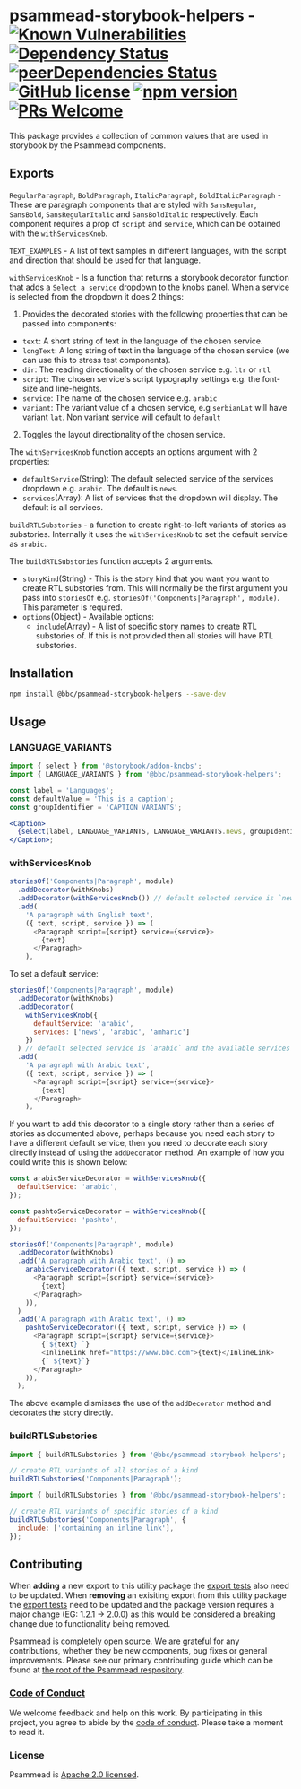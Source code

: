 # psammead-storybook-helpers - [![Known Vulnerabilities](https://snyk.io/test/github/bbc/psammead/badge.svg?targetFile=packages%2Futilities%2Fpsammead-storybook-helpers%2Fpackage.json)](https://snyk.io/test/github/bbc/psammead?targetFile=packages%2Futilities%2Fpsammead-storybook-helpers%2Fpackage.json) [![Dependency Status](https://david-dm.org/bbc/psammead.svg?path=packages/utilities/psammead-storybook-helpers)](https://david-dm.org/bbc/psammead?path=packages/utilities/psammead-storybook-helpers) [![peerDependencies Status](https://david-dm.org/bbc/psammead/peer-status.svg?path=packages/utilities/psammead-storybook-helpers)](https://david-dm.org/bbc/psammead?path=packages/utilities/psammead-storybook-helpers&type=peer) [![GitHub license](https://img.shields.io/badge/license-Apache%202.0-blue.svg)](https://github.com/bbc/psammead/blob/latest/LICENSE) [![npm version](https://img.shields.io/npm/v/@bbc/psammead-storybook-helpers.svg)](https://www.npmjs.com/package/@bbc/psammead-storybook-helpers) [![PRs Welcome](https://img.shields.io/badge/PRs-welcome-brightgreen.svg)](https://github.com/bbc/psammead/blob/latest/CONTRIBUTING.md)

This package provides a collection of common values that are used in storybook by the Psammead components.

## Exports

`RegularParagraph`, `BoldParagraph`, `ItalicParagraph`, `BoldItalicParagraph` - These are paragraph components that are styled with `SansRegular`, `SansBold`, `SansRegularItalic` and `SansBoldItalic` respectively. Each component requires a prop of `script` and `service`, which can be obtained with the `withServicesKnob`.

`TEXT_EXAMPLES` - A list of text samples in different languages, with the script and direction that should be used for that language.

`withServicesKnob` - Is a function that returns a storybook decorator function that adds a `Select a service` dropdown to the knobs panel. When a service is selected from the dropdown it does 2 things:

1. Provides the decorated stories with the following properties that can be passed into components:

- `text`: A short string of text in the language of the chosen service.
- `longText`: A long string of text in the language of the chosen service (we can use this to stress test components).
- `dir`: The reading directionality of the chosen service e.g. `ltr` or `rtl`
- `script`: The chosen service's script typography settings e.g. the font-size and line-heights.
- `service`: The name of the chosen service e.g. `arabic`
- `variant`: The variant value of a chosen service, e.g `serbianLat` will have variant `lat`. Non variant service will default to `default`

2. Toggles the layout directionality of the chosen service.

The `withServicesKnob` function accepts an options argument with 2 properties:

- `defaultService`(String): The default selected service of the services dropdown e.g. `arabic`. The default is `news`.
- `services`(Array): A list of services that the dropdown will display. The default is all services.

`buildRTLSubstories` - a function to create right-to-left variants of stories as substories. Internally it uses the `withServicesKnob` to set the default service as `arabic`.

The `buildRTLSubstories` function accepts 2 arguments.

- `storyKind`(String) - This is the story kind that you want you want to create RTL substories from. This will normally be the first argument you pass into `storiesOf` e.g. `storiesOf('Components|Paragraph', module)`. This parameter is required.
- `options`(Object) - Available options:
  - `include`(Array) - A list of specific story names to create RTL substories of. If this is not provided then all stories will have RTL substories.

## Installation

```sh
npm install @bbc/psammead-storybook-helpers --save-dev
```

## Usage

### LANGUAGE_VARIANTS

<!-- prettier-ignore -->
```jsx
import { select } from '@storybook/addon-knobs';
import { LANGUAGE_VARIANTS } from '@bbc/psammead-storybook-helpers';

const label = 'Languages';
const defaultValue = 'This is a caption';
const groupIdentifier = 'CAPTION VARIANTS';

<Caption>
  {select(label, LANGUAGE_VARIANTS, LANGUAGE_VARIANTS.news, groupIdentifier).text}
</Caption>;
```

### withServicesKnob

```js
storiesOf('Components|Paragraph', module)
  .addDecorator(withKnobs)
  .addDecorator(withServicesKnob()) // default selected service is `news`
  .add(
    'A paragraph with English text',
    ({ text, script, service }) => (
      <Paragraph script={script} service={service}>
        {text}
      </Paragraph>
    ),
```

To set a default service:

```js
storiesOf('Components|Paragraph', module)
  .addDecorator(withKnobs)
  .addDecorator(
    withServicesKnob({
      defaultService: 'arabic',
      services: ['news', 'arabic', 'amharic']
    })
  ) // default selected service is `arabic` and the available services in the dropdown are `news`, `arabic`, `amharic`
  .add(
    'A paragraph with Arabic text',
    ({ text, script, service }) => (
      <Paragraph script={script} service={service}>
        {text}
      </Paragraph>
    ),
```

If you want to add this decorator to a single story rather than a series of stories as documented above, perhaps because you need each story to have a different default service, then you need to decorate each story directly instead of using the `addDecorator` method. An example of how you could write this is shown below:

```js
const arabicServiceDecorator = withServicesKnob({
  defaultService: 'arabic',
});

const pashtoServiceDecorator = withServicesKnob({
  defaultService: 'pashto',
});

storiesOf('Components|Paragraph', module)
  .addDecorator(withKnobs)
  .add('A paragraph with Arabic text', () =>
    arabicServiceDecorator(({ text, script, service }) => (
      <Paragraph script={script} service={service}>
        {text}
      </Paragraph>
    )),
  )
  .add('A paragraph with Arabic text', () =>
    pashtoServiceDecorator(({ text, script, service }) => (
      <Paragraph script={script} service={service}>
        {`${text} `}
        <InlineLink href="https://www.bbc.com">{text}</InlineLink>
        {` ${text}`}
      </Paragraph>
    )),
  );
```

The above example dismisses the use of the `addDecorator` method and decorates the story directly.

### buildRTLSubstories

```jsx
import { buildRTLSubstories } from '@bbc/psammead-storybook-helpers';

// create RTL variants of all stories of a kind
buildRTLSubstories('Components|Paragraph');
```

```jsx
import { buildRTLSubstories } from '@bbc/psammead-storybook-helpers';

// create RTL variants of specific stories of a kind
buildRTLSubstories('Components|Paragraph', {
  include: ['containing an inline link'],
});
```

## Contributing

When **adding** a new export to this utility package the [export tests](https://github.com/bbc/psammead/blob/dab14a2732cfa620e083b7da66a148b4189474a7/packages/utilities/psammead-storybook-helpers/index.test.jsx#L13-L15) also need to be updated. When **removing** an exisiting export from this utility package the [export tests](https://github.com/bbc/psammead/blob/dab14a2732cfa620e083b7da66a148b4189474a7/packages/utilities/psammead-storybook-helpers/index.test.jsx#L13-L15) need to be updated and the package version requires a major change (EG: 1.2.1 -> 2.0.0) as this would be considered a breaking change due to functionality being removed.

Psammead is completely open source. We are grateful for any contributions, whether they be new components, bug fixes or general improvements. Please see our primary contributing guide which can be found at [the root of the Psammead respository](https://github.com/bbc/psammead/blob/latest/CONTRIBUTING.md).

### [Code of Conduct](https://github.com/bbc/psammead/blob/latest/CODE_OF_CONDUCT.md)

We welcome feedback and help on this work. By participating in this project, you agree to abide by the [code of conduct](https://github.com/bbc/psammead/blob/latest/CODE_OF_CONDUCT.md). Please take a moment to read it.

### License

Psammead is [Apache 2.0 licensed](https://github.com/bbc/psammead/blob/latest/LICENSE).

